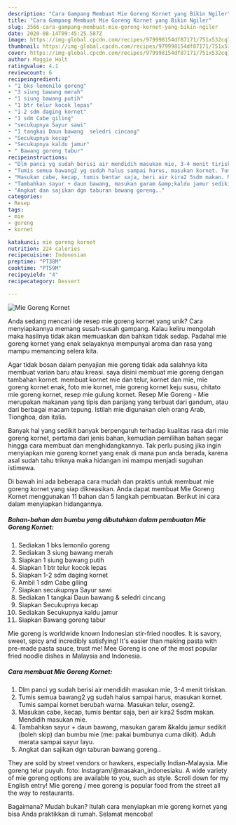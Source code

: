 ```yaml
---
description: "Cara Gampang Membuat Mie Goreng Kornet yang Bikin Ngiler"
title: "Cara Gampang Membuat Mie Goreng Kornet yang Bikin Ngiler"
slug: 3566-cara-gampang-membuat-mie-goreng-kornet-yang-bikin-ngiler
date: 2020-08-14T09:45:25.587Z
image: https://img-global.cpcdn.com/recipes/979998154df87171/751x532cq70/mie-goreng-kornet-foto-resep-utama.jpg
thumbnail: https://img-global.cpcdn.com/recipes/979998154df87171/751x532cq70/mie-goreng-kornet-foto-resep-utama.jpg
cover: https://img-global.cpcdn.com/recipes/979998154df87171/751x532cq70/mie-goreng-kornet-foto-resep-utama.jpg
author: Maggie Holt
ratingvalue: 4.1
reviewcount: 6
recipeingredient:
- "1 bks lemonilo goreng"
- "3 siung bawang merah"
- "1 siung bawang putih"
- "1 btr telur kocok lepas"
- "1-2 sdm daging kornet"
- "1 sdm Cabe giling"
- "secukupnya Sayur sawi"
- "1 tangkai Daun bawang  seledri cincang"
- "Secukupnya kecap"
- "Secukupnya kaldu jamur"
- " Bawang goreng tabur"
recipeinstructions:
- "Dlm panci yg sudah berisi air mendidih masukan mie, 3-4 menit tiriskan."
- "Tumis semua bawang2 yg sudah halus sampai harus, masukan kornet. Tumis sampai kornet berubah warna. Masukan telur, oseng2."
- "Masukan cabe, kecap, tumis bentar saja, beri air kira2 5sdm makan. Mendidih masukan mie."
- "Tambahkan sayur + daun bawang, masukan garam &amp;kaldu jamur sedikit (boleh skip) dan bumbu mie (me: pakai bumbunya cuma dikit). Aduh merata sampai sayur layu."
- "Angkat dan sajikan dgn taburan bawang goreng.."
categories:
- Resep
tags:
- mie
- goreng
- kornet

katakunci: mie goreng kornet 
nutrition: 224 calories
recipecuisine: Indonesian
preptime: "PT38M"
cooktime: "PT59M"
recipeyield: "4"
recipecategory: Dessert

---
```



![Mie Goreng Kornet](https://img-global.cpcdn.com/recipes/979998154df87171/751x532cq70/mie-goreng-kornet-foto-resep-utama.jpg)

Anda sedang mencari ide resep mie goreng kornet yang unik? Cara menyiapkannya memang susah-susah gampang. Kalau keliru mengolah maka hasilnya tidak akan memuaskan dan bahkan tidak sedap. Padahal mie goreng kornet yang enak selayaknya mempunyai aroma dan rasa yang mampu memancing selera kita.

Agar tidak bosan dalam penyajian mie goreng tidak ada salahnya kita membuat varian baru atau kreasi. saya disini membuat mie goreng dengan tambahan kornet. membuat kornet mie dan telur, kornet dan mie, mie goreng kornet enak, foto mie kornet, mie goreng kornet keju susu, chitato mie goreng kornet, resep mie gulung kornet. Resep Mie Goreng - Mie merupakan makanan yang tipis dan panjang yang terbuat dari gandum, atau dari berbagai macam tepung. Istilah mie digunakan oleh orang Arab, Tionghoa, dan italia.

Banyak hal yang sedikit banyak berpengaruh terhadap kualitas rasa dari mie goreng kornet, pertama dari jenis bahan, kemudian pemilihan bahan segar hingga cara membuat dan menghidangkannya. Tak perlu pusing jika ingin menyiapkan mie goreng kornet yang enak di mana pun anda berada, karena asal sudah tahu triknya maka hidangan ini mampu menjadi suguhan istimewa.


Di bawah ini ada beberapa cara mudah dan praktis untuk membuat mie goreng kornet yang siap dikreasikan. Anda dapat membuat Mie Goreng Kornet menggunakan 11 bahan dan 5 langkah pembuatan. Berikut ini cara dalam menyiapkan hidangannya.

<!--inarticleads1-->

##### Bahan-bahan dan bumbu yang dibutuhkan dalam pembuatan Mie Goreng Kornet:

1. Sediakan 1 bks lemonilo goreng
1. Sediakan 3 siung bawang merah
1. Siapkan 1 siung bawang putih
1. Siapkan 1 btr telur kocok lepas
1. Siapkan 1-2 sdm daging kornet
1. Ambil 1 sdm Cabe giling
1. Siapkan secukupnya Sayur sawi
1. Sediakan 1 tangkai Daun bawang &amp; seledri cincang
1. Siapkan Secukupnya kecap
1. Sediakan Secukupnya kaldu jamur
1. Siapkan  Bawang goreng tabur


Mie goreng is worldwide known Indonesian stir-fried noodles. It is savory, sweet, spicy and incredibly satisfying! It&#39;s easier than making pasta with pre-made pasta sauce, trust me! Mee Goreng is one of the most popular fried noodle dishes in Malaysia and Indonesia. 

<!--inarticleads2-->

##### Cara membuat Mie Goreng Kornet:

1. Dlm panci yg sudah berisi air mendidih masukan mie, 3-4 menit tiriskan.
1. Tumis semua bawang2 yg sudah halus sampai harus, masukan kornet. Tumis sampai kornet berubah warna. Masukan telur, oseng2.
1. Masukan cabe, kecap, tumis bentar saja, beri air kira2 5sdm makan. Mendidih masukan mie.
1. Tambahkan sayur + daun bawang, masukan garam &amp;kaldu jamur sedikit (boleh skip) dan bumbu mie (me: pakai bumbunya cuma dikit). Aduh merata sampai sayur layu.
1. Angkat dan sajikan dgn taburan bawang goreng..


They are sold by street vendors or hawkers, especially Indian-Malaysia. Mie goreng telur puyuh. foto: Instagram/@masakan_indonesiaku. A wide variety of mie goreng options are available to you, such as style. Scroll down for my English entry! Mie goreng / mee goreng is popular food from the street all the way to restaurants. 

Bagaimana? Mudah bukan? Itulah cara menyiapkan mie goreng kornet yang bisa Anda praktikkan di rumah. Selamat mencoba!

